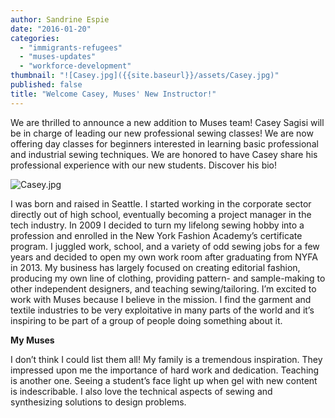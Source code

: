 ```yaml
---
author: Sandrine Espie
date: "2016-01-20"
categories: 
  - "immigrants-refugees"
  - "muses-updates"
  - "workforce-development"
thumbnail: "![Casey.jpg]({{site.baseurl}}/assets/Casey.jpg)"
published: false
title: "Welcome Casey, Muses' New Instructor!"
---
```


We are thrilled to announce a new addition to Muses team! Casey Sagisi will be in charge of  leading our new professional sewing classes! We are now offering day classes for beginners interested in learning basic professional and industrial sewing techniques. We are honored to have Casey share his professional experience with our new students.  Discover his bio!

![Casey.jpg]({{site.baseurl}}/assets/Casey.jpg)

I was born and raised in Seattle. I started working in the corporate sector directly out of high school, eventually becoming a project manager in the tech industry. In 2009 I decided to turn my lifelong sewing hobby into a profession and enrolled in the New York Fashion Academy’s certificate program. I juggled work, school, and a variety of odd sewing jobs for a few years and decided to open my own work room after graduating from NYFA in 2013. My business has largely focused on creating editorial fashion, producing my own line of clothing, providing pattern- and sample-making to other independent designers, and teaching sewing/tailoring. I’m excited to work with Muses because I believe in the mission. I find the garment and textile industries to be very exploitative in many parts of the world and it’s inspiring to be part of a group of people doing something about it.

**My Muses**

I don’t think I could list them all! My family is a tremendous inspiration. They impressed upon me the importance of hard work and dedication. Teaching is another one. Seeing a student’s face light up when gel with new content is indescribable. I also love the technical aspects of sewing and synthesizing solutions to design problems.